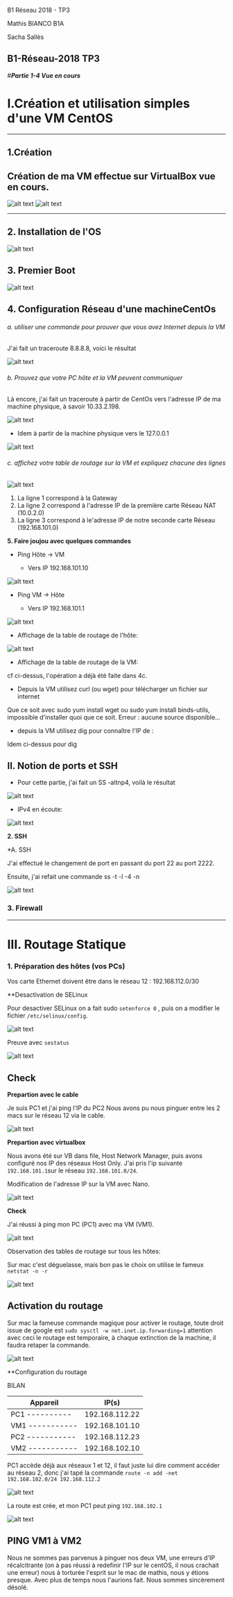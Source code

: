 B1 Réseau 2018 - TP3


<meta charset="UTF-8">
<p> Mathis BIANCO B1A </p> 
<p> Sacha Sallès </p> 

**B1-Réseau-2018 TP3**
-----------------

#***Partie 1-4 Vue en cours*** 


# I.Création et utilisation simples d'une VM CentOS
*********************************************************
## 1.Création
  Création de ma VM effectue sur VirtualBox vue en cours.
-----------------
![alt text](CENTOS.png "githup")
![alt text](CENTOS3.png "TYPE NAT")

-----------------
## 2. Installation de l'OS
![alt text](CENTOS2.png "ensemble des caractérisations de ma VM")


## 3. Premier Boot
![alt text](CENTOS4.png "Désactivez SElinux")

## 4. Configuration Réseau d'une machineCentOs

###### a. utiliser une commande pour prouver que vous avez Internet depuis la VM

J'ai fait un traceroute 8.8.8.8, voici le résultat

![alt text](https://github.com/FredYnov/B1-Reseau-tp3/blob/master/Capture%20ecran/Capture%201.png)

###### b. Prouvez que votre PC hôte et la VM peuvent communiquer

Là encore, j'ai fait un traceroute à partir de CentOs vers l'adresse IP de ma machine physique, à savoir 10.33.2.198.

![alt text](https://github.com/FredYnov/B1-Reseau-tp3/blob/master/Capture%20ecran/Capture%202.png)

* Idem à partir de la machine physique vers le 127.0.0.1

![alt text](https://github.com/FredYnov/B1-Reseau-tp3/blob/master/Capture%20ecran/Capture%203.png)

###### c. affichez votre table de routage sur la VM et expliquez chacune des lignes

![alt text](https://github.com/FredYnov/B1-Reseau-tp3/blob/master/Capture%20ecran/Capture%204.png)

<ol>
  <li>La ligne 1 correspond à la Gateway</li>
  <li>La ligne 2 correspond à l'adresse IP de la première carte Réseau NAT (10.0.2.0)</li>
  <li>La ligne 3 correspond à le'adresse IP de notre seconde carte Réseau (192.168.101.0)</li>
</ol>

**5. Faire joujou avec quelques commandes**

* Ping Hôte -> VM

  * Vers IP 192.168.101.10

![alt text](https://github.com/FredYnov/B1-Reseau-tp3/blob/master/Capture%20ecran/Capture%205.png)

* Ping VM -> Hôte

  * Vers IP 192.168.101.1

![alt text](https://github.com/FredYnov/B1-Reseau-tp3/blob/master/Capture%20ecran/Capture%206.png)

* Affichage de la table de routage de l'hôte:

![alt text](https://github.com/FredYnov/B1-Reseau-tp3/blob/master/Capture%20ecran/Capture%2010.png)

* Affichage de la table de routage de la VM:

cf ci-dessus, l'opération a déjà été faite dans 4c.

* Depuis la VM utilisez curl (ou wget) pour télécharger un fichier sur internet

Que ce soit avec sudo yum install wget ou sudo yum install binds-utils, impossible d'installer quoi que ce soit. Erreur : aucune source disponible...

* depuis la VM utilisez dig pour connaître l'IP de :

Idem ci-dessus pour dig

## II. Notion de ports et SSH

* Pour cette partie, j'ai fait un SS -altnp4, voilà le résultat

![alt text](https://github.com/FredYnov/B1-Reseau-tp3/blob/master/Capture%20ecran/Capture%207.png)

* IPv4 en écoute:

![alt text](https://github.com/FredYnov/B1-Reseau-tp3/blob/master/Capture%20ecran/Capture%208.png)

**2. SSH**

  *A. SSH

J'ai effectué le changement de port en passant du port 22 au port 2222.

Ensuite, j'ai refait une commande ss -t -l -4 -n

![alt text](https://github.com/FredYnov/B1-Reseau-tp3/blob/master/Capture%20ecran/Capture%209.png)


### 3. Firewall
******************



# III. Routage Statique

### 1. Préparation des hôtes (vos PCs)

 Vos carte Ethernet doivent être dans le réseau 12 : 192.168.112.0/30
 
 **Desactivation de SELinux
 
 Pour desactiver SELinux on a fait sudo `setenforce 0` , puis on a modifier le fichier `/etc/selinux/config`.

![alt text](permissive.png)

Preuve avec `sestatus`

![alt text](sestatuspermissive.png)

**Check**
-----------------

**Prepartion avec le cable**

Je suis PC1 et j'ai ping l'IP du PC2
Nous avons pu nous pinguer entre les 2 macs sur le réseau 12 via le cable.

![alt text](pingmathisr12.png)

**Prepartion avec virtualbox**

Nous avons été sur VB dans file, Host Network Manager, puis avons configuré nos IP des réseaux Host Only.
J'ai pris l'ip suivante `192.168.101.1`sur le réseau `192.168.101.0/24`.

Modification de l'adresse IP sur la VM avec Nano.

![alt text](IpsurVM.png)

**Check**

J'ai réussi à ping mon PC (PC1) avec ma VM (VM1). 

![alt text](PingPC1VM1.png)

Observation des tables de routage sur tous les hôtes:

Sur mac c'est déguelasse, mais bon pas le choix on utilise le fameux `netstat -n -r`

![alt text](netstat.png)

## Activation du routage

Sur mac la fameuse commande magique pour activer le routage, toute droit issue de google est `sudo sysctl -w net.inet.ip.forwarding=1` attention avec ceci le routage est temporaire, à chaque extinction de la machine, il faudra retaper la commande.

![alt text](activroutage.png)


**Configuration du routage

BILAN

| Appareil      |  IP(s)      |
| ------------- |-------------|
|PC1  ----------|192.168.112.22|
|VM1 -----------|192.168.101.10|
|PC2 -----------|192.168.112.23|
|VM2 -----------|192.168.102.10| 


PC1 accède déjà aux réseaux 1 et 12, il faut juste lui dire comment accéder au réseau 2, donc j'ai tapé la commande
`route -n add -net 192.168.102.0/24 192.168.112.2`

![alt text](creationchemin.png)

La route est crée, et mon PC1 peut ping `192.168.102.1`

![alt text](PingPCHO.png)

## PING VM1 à VM2

Nous ne sommes pas parvenus à pinguer nos deux VM, une erreurs d'IP récalcitrante (on à pas réussi à redefinir l'IP sur le centOS, il nous crachait une erreur) nous à torturée l'esprit sur le mac de mathis, nous y étions presque. 
Avec plus de temps nous l'aurions fait. Nous sommes sincèrement désolé.


